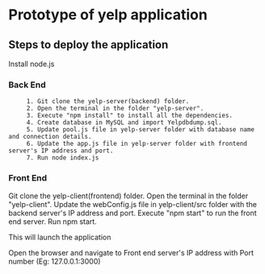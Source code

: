 # Prototype of yelp application
## Steps to deploy the application
Install node.js

### Back End
         1. Git clone the yelp-server(backend) folder.
         2. Open the terminal in the folder "yelp-server".
         3. Execute "npm install" to install all the dependencies.
         4. Create database in MySQL and import Yelpdbdump.sql.
         5. Update pool.js file in yelp-server folder with database name and connection details.
         6. Update the app.js file in yelp-server folder with frontend server's IP address and port.
         7. Run node index.js

### Front End
Git clone the yelp-client(frontend) folder.
Open the terminal in the folder "yelp-client".
Update the webConfig.js file in yelp-client/src folder with the backend server's IP address and port.
Execute "npm start" to run the front end server. Run npm start.

This will launch the application

Open the browser and navigate to Front end server's IP address with Port number (Eg: 127.0.0.1:3000)
